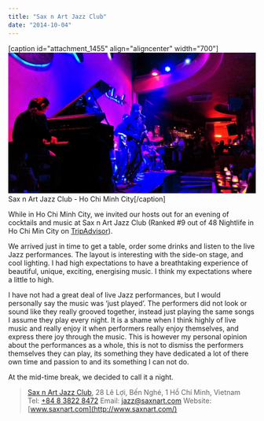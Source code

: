 ```yaml
---
title: "Sax n Art Jazz Club"
date: "2014-10-04"
---
```


\[caption id="attachment\_1455" align="aligncenter" width="700"\]![Sax n Art Jazz Club](images/IMG_20141004_211313-1024x583.jpg) Sax n Art Jazz Club - Ho Chi Minh City\[/caption\]

While in Ho Chi Minh City, we invited our hosts out for an evening of cocktails and music at Sax n Art Jazz Club (Ranked #9 out of 48 Nightlife in Ho Chi Min City on [TripAdvisor](http://www.tripadvisor.com/Attraction_Review-g293925-d2435381-Reviews-Sax_N_Art_Jazz_Club-Ho_Chi_Minh_City.html)).

We arrived just in time to get a table, order some drinks and listen to the live Jazz performances. The layout is interesting with the side-on stage, and cool lighting. I had high expectations to have a breathtaking experience of beautiful, unique, exciting, energising music. I think my expectations where a little to high.

I have not had a great deal of live Jazz performances, but I would personally say the music was ‘just played’. The performers did not look or sound like they really grooved together, instead just playing the same songs I assume they play every night. It is a shame when I think highly of live music and really enjoy it when performers really enjoy themselves, and express there joy through the music. This is however my personal opinion about the performances as a whole, this is not to dismiss the performers themselves they can play, its something they have dedicated a lot of there own time and passion to and its something I can not do.

At the mid-time break, we decided to call it a night.

> [Sax n Art Jazz Club](https://plus.google.com/111260184844492649269/about?hl=en&gl=th), 28 Lê Lợi, Bến Nghé, 1 Hồ Chí Minh, Vietnam‎ Tel: [+84 8 3822 8472](tel:+84838228472) Email: [jazz@saxnart.com](mailto:jazz@saxnart.com) Website: [www.saxnart.com](http://www.saxnart.com/)
